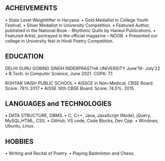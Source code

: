 ACHEIVEMENTS
----------------------------------------------------------------------------------------------------------------------------------
•	State Level Weightlifter in Haryana.
•	Gold Medallist in College Youth Festival.
•	Silver Medallist in University Competition.
•	Featured Author, published in the National Book – Rhythmic Quills by Haneul Publications.
•	Featured Artist, portrayed in the official magazine – NOOR.
•	Presented our college in University fest in Hindi Poetry Competition.

EDUCATION
-----------------------------------------------------------------------------------------------------------------------------------
DELHI                                      GURU GOBIND SINGH INDERPRASTHA UNIVERSITY                                  June’18- July’22
•	B.Tech. in Computer Science, June 2021. CGPA: 7.1

ROHTAK                                                                VAISH PUBLIC SCHOOL
•	AISSCE in Non-Medical, CBSE Board. Score: 78%							     2017
•	AISSE 10th CBSE Board. Score: 74.5%.								           2015

LANGUAGES and TECHNOLOGIES
----------------------------------------------------------------------------------------------------------------------------------------
•	DATA STRUCTURE, DBMS.
•	C, C++, Java, JavaScript (Node), jQuery, MySQL,HTML, CSS.
•	GitHub, VS code, Code Blocks, Dev Cpp.
•	Windows, Ubuntu, Linux.

HOBBIES
----------------------------------------------------------------------------------------------------------------------------------------
•	Writing and Recital of Poetry.
•	Playing Badminton and Chess.
